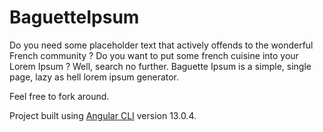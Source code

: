 # BaguetteIpsum

Do you need some placeholder text that actively offends to the wonderful French community ? Do you want to put some french cuisine into your Lorem Ipsum ? Well, search no further. Baguette Ipsum is a simple, single page, lazy as hell lorem ipsum generator. 

Feel free to fork around. 

Project built using [Angular CLI](https://github.com/angular/angular-cli) version 13.0.4.
